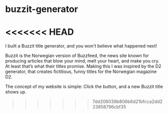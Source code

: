 # buzzit-generator
<<<<<<< HEAD
=======

I built a Buzzit title generator, and you won't believe what happened next!

Buzzit is the Norwegian version of Buzzfeed, the news site known for producing articles that blow your mind, melt your heart, and make you cry. At least that’s what their titles promise.
Making this I was inspired by the D2 generator, that creates fictitious, funny titles for the Norwegian magazine D2.

The concept of my website is simple: Click the button, and a new Buzzit title shows up.
>>>>>>> 7dd206039b806b6d21bfcca2dd223858796cbf35
